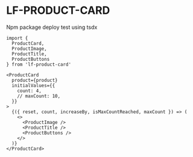 # LF-PRODUCT-CARD

Npm package deploy test using tsdx

```
import {
  ProductCard,
  ProductImage,
  ProductTitle,
  ProductButtons
} from 'lf-product-card'
```

```
<ProductCard
  product={product}
  initialValues={{
    count: 4,
    // maxCount: 10,
  }}
>
  {({ reset, count, increaseBy, isMaxCountReached, maxCount }) => (
    <>
      <ProductImage />
      <ProductTitle />
      <ProductButtons />
    </>
  )}
</ProductCard>
```
